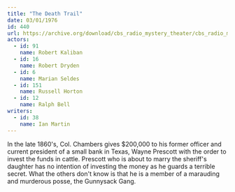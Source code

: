 ```yaml
---
title: "The Death Trail"
date: 03/01/1976
id: 440
url: https://archive.org/download/cbs_radio_mystery_theater/cbs_radio_mystery_theater-0401-0450.zip/cbs_radio_mystery_theater-0401-0450%2Fcbsrmt_0440_the_death_trail.mp3
actors:  
  - id: 91
    name: Robert Kaliban  
  - id: 16
    name: Robert Dryden  
  - id: 6
    name: Marian Seldes  
  - id: 151
    name: Russell Horton  
  - id: 12
    name: Ralph Bell
writers:  
  - id: 38
    name: Ian Martin
---
```

In the late 1860's, Col. Chambers gives $200,000 to his former officer and current president of a small bank in Texas, Wayne Prescott with the order to invest the funds in cattle. Prescott who is about to marry the sheriff's daughter has no intention of investing the money as he guards a terrible secret. What the others don't know is that he is a member of a marauding and murderous posse, the Gunnysack Gang.